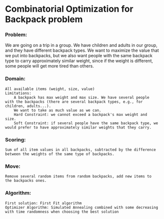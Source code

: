 # Combinatorial Optimization for Backpack problem

### Problem:
We are going on a trip in a group. We have children and adults in our group, and they have different backpack types. We want to maximize the value that we put into backpacks, but we also want people with the same backpack type to carry approximately similar weight, since if the weight is different, some people will get more tired than others.

### Domain:
	All available items (weight, size, value)
	Limitations:
		A backpack has max weight and max size. We have several people with the backpacks (there are several backpack types, e.g., for children, adults...).
		We want to take as much value as we can. 
		Hard Constraint: we cannot exceed a backpack's max weight and size.
		Soft Constraint: if several people have the same backpack type, we would prefer to have approximately similar weights that they carry.
		
### Scoring:
	Sum of all item values in all backpacks, subtracted by the difference between the weights of the same type of backpacks.

### Move:
	Remove several random items from random backpacks, add new items to the backpacks ones.

### Algorithm:
	First solution: First Fit algorithm
  	Optimizer Algorithm: Simulated Annealing combined with some decreasing with time randomness when choosing the best solution

